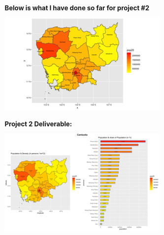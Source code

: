 ## Below is what I have done so far for project #2
![](https://raw.githubusercontent.com/dloumeau/data100repository/main/KHM_pop20.png)

## Project 2 Deliverable:
![](https://raw.githubusercontent.com/dloumeau/data100repository/main/Screen%20Shot%202021-03-05%20at%209.57.02%20AM.png)
